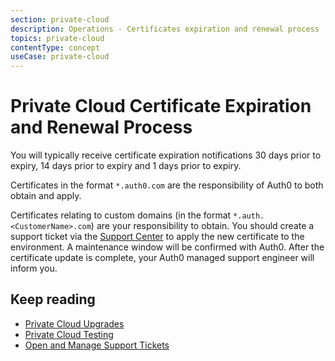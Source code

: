 ```yaml
---
section: private-cloud
description: Operations - Certificates expiration and renewal process
topics: private-cloud
contentType: concept
useCase: private-cloud
---
```

# Private Cloud Certificate Expiration and Renewal Process

You will typically receive certificate expiration notifications 30 days prior to expiry, 14 days prior to expiry and 1 days prior to expiry.

Certificates in the format `*.auth0.com` are the responsibility of Auth0 to both obtain and apply. 

Certificates relating to custom domains (in the format `*.auth.<CustomerName>.com`) are your responsibility to obtain. You should create a support ticket via the [Support Center](${env.DOMAIN_URL_SUPPORT}) to apply the new certificate to the environment. A maintenance window will be  confirmed with Auth0. After the certificate update is complete, your Auth0 managed support engineer will inform you. 

## Keep reading

* [Private Cloud Upgrades](/private-cloud/operations-upgrades)
* [Private Cloud Testing](/private-cloud/operations-testing)
* [Open and Manage Support Tickets](/support/tickets)
